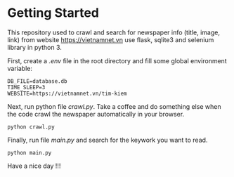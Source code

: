 # Getting Started

This repository used to crawl and search for newspaper info (title, image, link) from website https://vietnamnet.vn use flask, sqlite3 and selenium library in python 3.

First, create a *.env* file in the root directory and fill some global environment variable:

```
DB_FILE=database.db
TIME_SLEEP=3
WEBSITE=https://vietnamnet.vn/tim-kiem
```

Next, run python file *crawl.py*. Take a coffee and do something else when the code crawl the newspaper automatically in your browser.

```
python crawl.py
```

Finally, run file *main.py* and search for the keywork you want to read.

```
python main.py
```

Have a nice day !!!